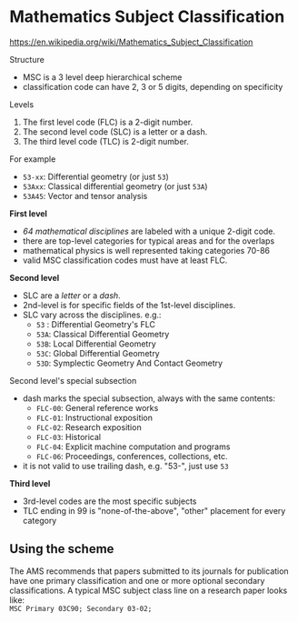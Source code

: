 # Mathematics Subject Classification

https://en.wikipedia.org/wiki/Mathematics_Subject_Classification


Structure
- MSC is a 3 level deep hierarchical scheme
- classification code can have 2, 3 or 5 digits, depending on specificity

Levels
1. The first  level code (FLC) is a 2-digit number.
2. The second level code (SLC) is a letter or a dash.
3. The third  level code (TLC) is 2-digit number.

For example
- `53-xx`: Differential geometry (or just `53`)
- `53Axx`: Classical differential geometry (or just `53A`)
- `53A45`: Vector and tensor analysis

**First level**
- *64 mathematical disciplines* are labeled with a unique 2-digit code.
- there are top-level categories for typical areas and for the overlaps
- mathematical physics is well represented taking categories 70-86
- valid MSC classification codes must have at least FLC.

**Second level**
- SLC are a *letter* or a *dash*.
- 2nd-level is for specific fields of the 1st-level disciplines.
- SLC vary across the disciplines. e.g.:
  - `53` : Differential Geometry's FLC
  - `53A`: Classical Differential Geometry
  - `53B`: Local Differential Geometry
  - `53C`: Global Differential Geometry
  - `53D`: Symplectic Geometry And Contact Geometry

Second level's special subsection
- dash marks the special subsection, always with the same contents:
  - `FLC-00`: General reference works
  - `FLC-01`: Instructional exposition
  - `FLC-02`: Research exposition
  - `FLC-03`: Historical
  - `FLC-04`: Explicit machine computation and programs
  - `FLC-06`: Proceedings, conferences, collections, etc.
- it is not valid to use trailing dash, e.g. "53-", just use `53`

**Third level**
- 3rd-level codes are the most specific subjects
- TLC ending in 99 is "none-of-the-above", "other" placement for every category


## Using the scheme
The AMS recommends that papers submitted to its journals for publication have one primary classification and one or more optional secondary classifications. A typical MSC subject class line on a research paper looks like:    
`MSC Primary 03C90; Secondary 03-02;`
